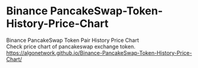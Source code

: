 # Binance PancakeSwap-Token-History-Price-Chart
Binance PancakeSwap Token Pair History Price Chart
<br>
Check price chart of pancakeswap exchange token.
<br>
https://algonetwork.github.io/Binance-PancakeSwap-Token-History-Price-Chart/
